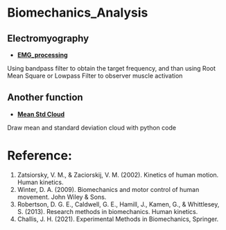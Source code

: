 # Biomechanics_Analysis

## Electromyography
- **[EMG_processing](https://github.com/ziy900409/Biomechanics_Analysis/blob/main/TeachingFile/EMG_processing.ipynb)**

Using bandpass filter to obtain the target frequency, and than using Root Mean Square or Lowpass Filter to observer muscle activation

## Another function
- **[Mean Std Cloud](https://github.com/ziy900409/Biomechanics_Analysis/blob/main/TeachingFile/std_mean.ipynb)**

Draw mean and standard deviation cloud with python code

# Reference:
1. Zatsiorsky, V. M., & Zaciorskij, V. M. (2002). Kinetics of human motion. Human kinetics.
2. Winter, D. A. (2009). Biomechanics and motor control of human movement. John Wiley & Sons.
3. Robertson, D. G. E., Caldwell, G. E., Hamill, J., Kamen, G., & Whittlesey, S. (2013). Research methods in biomechanics. Human kinetics.
4. Challis, J. H. (2021). Experimental Methods in Biomechanics, Springer. 
